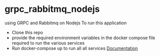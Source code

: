 # grpc_rabbitmq_nodejs
using GRPC and Rabbitmq on Nodejs
To run this application
* Clone this repo
* provide the required environment variables in the docker compose file required to run the various services
* Run docker-compose up to run all all services
[Documentation](https://documenter.getpostman.com/view/11689118/TWDRtLUw)
